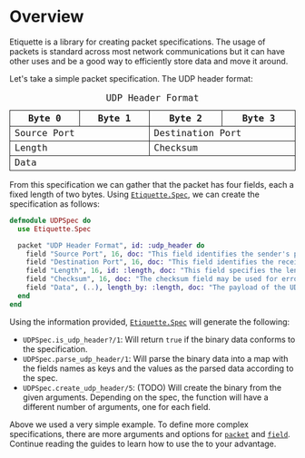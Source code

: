# Overview

Etiquette is a library for creating packet specifications. The usage of packets is standard across
most network communications but it can have other uses and be a good way to efficiently store data
and move it around.

Let's take a simple packet specification. The UDP header format:

<style>
  table { border-collapse: collapse; table-layout: fixed; width: 100%; font-family: ui-monospace, monospace; }
  caption { "margin-bottom: 8px; font-weight: bold;" }
  th { border: 1px solid currentColor; width: 6.25%; }
  td { border: 1px solid currentColor; }
</style>
<table aria-label="UDP Header Format">
  <caption>UDP Header Format</caption>
  <tr>
    <th colspan="8">Byte 0</th>
    <th colspan="8">Byte 1</th>
    <th colspan="8">Byte 2</th>
    <th colspan="8">Byte 3</th>
  </tr>
  <tr>
    <td colspan="16">Source Port</td>
    <td colspan="16">Destination Port</td>
  </tr>
  <tr>
    <td colspan="16">Length</td>
    <td colspan="16">Checksum</td>
  </tr>
  <tr>
    <td colspan="32">Data</td>
  </tr>
</table>

From this specification we can gather that the packet has four fields, each a fixed length of two
bytes. Using [`Etiquette.Spec`](Etiquette.Spec.html), we can create the specification as follows:

```elixir
defmodule UDPSpec do
  use Etiquette.Spec

  packet "UDP Header Format", id: :udp_header do
    field "Source Port", 16, doc: "This field identifies the sender's port." 
    field "Destination Port", 16, doc: "This field identifies the receiver's port and is required." 
    field "Length", 16, id: :length, doc: "This field specifies the length in bytes of the UDP datagram." 
    field "Checksum", 16, doc: "The checksum field may be used for error-checking of the header and data." 
    field "Data", (..), length_by: :length, doc: "The payload of the UDP packet." 
  end
end
```

Using the information provided, [`Etiquette.Spec`](Etiquette.Spec.html) will generate the following:
- `UDPSpec.is_udp_header?/1`: Will return `true` if the binary data conforms to the specification.
- `UDPSpec.parse_udp_header/1`: Will parse the binary data into a map with the fields names as keys
  and the values as the parsed data according to the spec.
- `UDPSpec.create_udp_header/5`: (TODO) Will create the binary from the given arguments. Depending on the
  spec, the function will have a different number of arguments, one for each field.

Above we used a very simple example. To define more complex specifications, there are more arguments
and options for [`packet`](Etiquette.Spec.html#packet/3) and [`field`](Etiquette.Spec.html#field/3).
Continue reading the guides to learn how to use the to your advantage.
